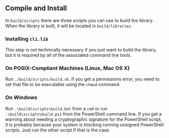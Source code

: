 ## Compile and Install

In `build/scripts` there are three scripts you can use to build the library.
When the library is built, it will be located in `build/libraries`.

### Installing `cli.lib`

This step is not technically necessary if you just want to build the library,
but it is required by all of the associated command line tools.

### On POSIX-Compliant Machines (Linux, Mac OS X)

Run `./build/scripts/build.sh`.
If you get a permissions error, you need to set that file to be executable
using the `chmod` command.

### On Windows

Run `.\build\scripts\build.bat` from a `cmd` or run `.\build\scripts\build.ps1`
from the PowerShell command line. If you get a warning about needing a
cryptographic signature for the PowerShell script, it is probably because
your system is blocking running unsigned PowerShell scripts. Just run the
other script if that is the case.